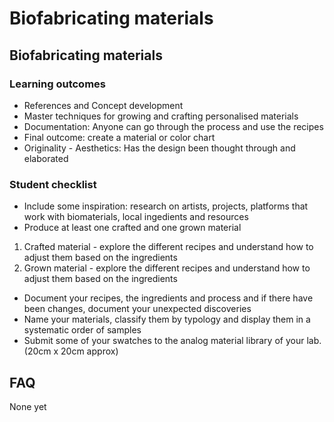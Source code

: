 # Biofabricating materials

## Biofabricating materials

### Learning outcomes

* References and Concept development
* Master techniques for growing and crafting personalised materials
* Documentation: Anyone can go through the process and use the recipes
* Final outcome: create a material or color chart
* Originality - Aesthetics: Has the design been thought through and elaborated

### Student checklist

* Include some inspiration: research on artists, projects, platforms that work with biomaterials, local ingedients and resources
* Produce at least one crafted and one grown material
1. Crafted material - explore the different recipes and understand how to adjust them based on the ingredients
1. Grown material - explore the different recipes and understand how to adjust them based on the ingredients

* Document your recipes, the ingredients and process and if there have been changes, document your unexpected discoveries
* Name your materials, classify them by typology and display them in a systematic order of samples
* Submit some of your swatches to the analog material library of your lab. (20cm x 20cm approx)

## FAQ

None yet


